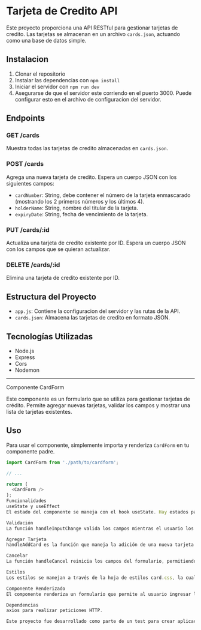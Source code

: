 # Tarjeta de Credito API

Este proyecto proporciona una API RESTful para gestionar tarjetas de credito. Las tarjetas se almacenan en un archivo `cards.json`, actuando como una base de datos simple.

## Instalacion

1. Clonar el repositorio
2. Instalar las dependencias con `npm install`
3. Iniciar el servidor con `npm run dev`
4. Asegurarse de que el servidor este corriendo en el puerto 3000. Puede configurar esto en el archivo de configuracion del servidor.


## Endpoints

### GET /cards

Muestra todas las tarjetas de credito almacenadas en `cards.json`.

### POST /cards

Agrega una nueva tarjeta de credito. Espera un cuerpo JSON con los siguientes campos:

- `cardNumber`: String, debe contener el número de la tarjeta enmascarado (mostrando los 2 primeros números y los últimos 4).
- `holderName`: String, nombre del titular de la tarjeta.
- `expiryDate`: String, fecha de vencimiento de la tarjeta.

### PUT /cards/:id

Actualiza una tarjeta de credito existente por ID. Espera un cuerpo JSON con los campos que se quieran actualizar.

### DELETE /cards/:id

Elimina una tarjeta de credito existente por ID.

## Estructura del Proyecto

- `app.js`: Contiene la configuracion del servidor y las rutas de la API.
- `cards.json`: Almacena las tarjetas de credito en formato JSON.

## Tecnologías Utilizadas

- Node.js
- Express
- Cors
- Nodemon

---

 Componente CardForm

Este componente es un formulario que se utiliza para gestionar tarjetas de crédito. Permite agregar nuevas tarjetas, validar los campos y mostrar una lista de tarjetas existentes.

## Uso

Para usar el componente, simplemente importa y renderiza `CardForm` en tu componente padre.

```javascript
import CardForm from './path/to/cardform';

// ...

return (
  <CardForm />
);
Funcionalidades
useState y useEffect
El estado del componente se maneja con el hook useState. Hay estados para las tarjetas, la tarjeta actual, y los errores de validación. useEffect se utiliza para obtener las tarjetas de la API al montar el componente.

Validación
La función handleInputChange valida los campos mientras el usuario los va completando, y actualiza tanto el estado del error como el de la tarjeta.

Agregar Tarjeta
handleAddCard es la función que maneja la adición de una nueva tarjeta. Realiza una petición POST a la API para agregar la tarjeta, enmascara el número de la tarjeta, y actualiza el estado con la nueva tarjeta.

Cancelar
La función handleCancel reinicia los campos del formulario, permitiendo al usuario cancelar la operación actual.

Estilos
Los estilos se manejan a través de la hoja de estilos card.css, la cual debe estar presente en la misma ubicación que el archivo del componente.

Componente Renderizado
El componente renderiza un formulario que permite al usuario ingresar los detalles de la tarjeta, junto con botones para agregar la tarjeta o cancelar la operación. También muestra una lista de tarjetas existentes debajo del formulario.

Dependencias
axios para realizar peticiones HTTP.

Este proyecto fue desarrollado como parte de un test para crear aplicación de gestion de tarjetas de credito. .


